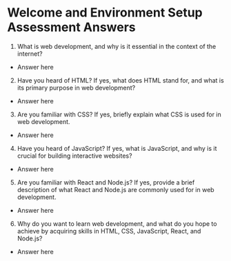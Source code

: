 # Welcome and Environment Setup Assessment Answers

1. What is web development, and why is it essential in the context of the internet?

- Answer here

2. Have you heard of HTML? If yes, what does HTML stand for, and what is its primary purpose in web development?

- Answer here

3. Are you familiar with CSS? If yes, briefly explain what CSS is used for in web development.

- Answer here

4. Have you heard of JavaScript? If yes, what is JavaScript, and why is it crucial for building interactive websites?

- Answer here

5. Are you familiar with React and Node.js? If yes, provide a brief description of what React and Node.js are commonly used for in web development.

- Answer here

6. Why do you want to learn web development, and what do you hope to achieve by acquiring skills in HTML, CSS, JavaScript, React, and Node.js?

- Answer here
